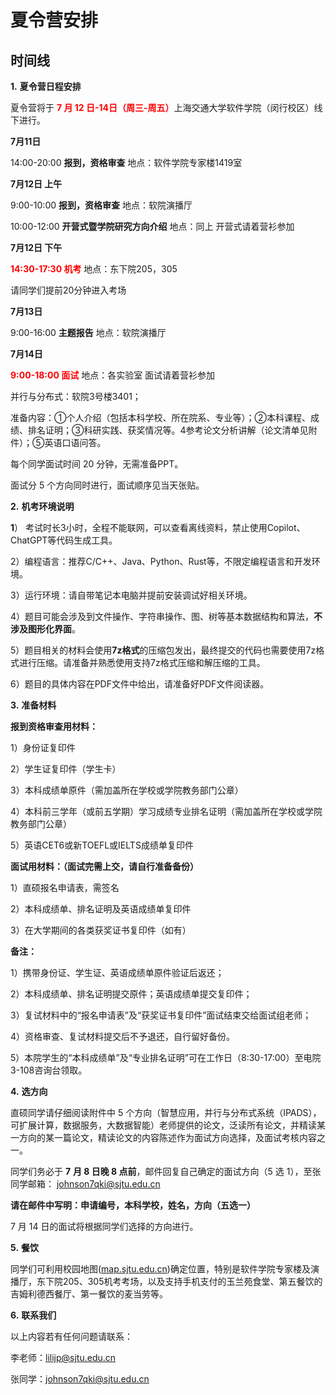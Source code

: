 # 夏令营安排



## 时间线

**1.** **夏令营日程安排**

夏令营将于<font color='red'> **7 月 12 日-14日（周三-周五）**</font>上海交通大学软件学院（闵行校区）线下进行。

**7月11日**

14:00-20:00 **报到，资格审查** 地点：软件学院专家楼1419室

**7月12日 上午**

9:00-10:00 **报到，资格审查** 地点：软院演播厅

10:00-12:00 **开营式暨学院研究方向介绍** 地点：同上 开营式请着营衫参加

**7月12日 下午**

<font color='red'>**14:30-17:30 机考**</font> 地点：东下院205，305

请同学们提前20分钟进入考场

**7月13日**

9:00-16:00 **主题报告** 地点：软院演播厅

**7月14日**

<font color='red'>**9:00-18:00 面试**</font> 地点：各实验室 面试请着营衫参加

并行与分布式：软院3号楼3401；

准备内容：①个人介绍（包括本科学校、所在院系、专业等）；②本科课程、成绩、排名证明；③科研实践、获奖情况等。4参考论文分析讲解（论文清单见附件）；⑤英语口语问答。

每个同学面试时间 20 分钟，无需准备PPT。

面试分 5 个方向同时进行，面试顺序见当天张贴。

 

**2.** **机考环境说明**

**1**） 考试时长3小时，全程不能联网，可以查看离线资料，禁止使用Copilot、ChatGPT等代码生成工具。

2）编程语言：推荐C/C++、Java、Python、Rust等，不限定编程语言和开发环境。

3）运行环境：请自带笔记本电脑并提前安装调试好相关环境。

4）题目可能会涉及到文件操作、字符串操作、图、树等基本数据结构和算法，**不涉及图形化界面**。

5）题目相关的材料会使用**7z格式**的压缩包发出，最终提交的代码也需要使用7z格式进行压缩。请准备并熟悉使用支持7z格式压缩和解压缩的工具。

6）题目的具体内容在PDF文件中给出，请准备好PDF文件阅读器。

 

**3.** **准备材料**

**报到资格审查用材料：**

1）身份证复印件

2）学生证复印件（学生卡）

3）本科成绩单原件（需加盖所在学校或学院教务部门公章）

4）本科前三学年（或前五学期）学习成绩专业排名证明（需加盖所在学校或学院教务部门公章）

5）英语CET6或新TOEFL或IELTS成绩单复印件

 

**面试用材料：（面试完需上交，请自行准备备份）**

1）直硕报名申请表，需签名

2）本科成绩单、排名证明及英语成绩单复印件

3）在大学期间的各类获奖证书复印件（如有）

 

**备注：**

1）携带身份证、学生证、英语成绩单原件验证后返还；

2）本科成绩单、排名证明提交原件；英语成绩单提交复印件；

3）复试材料中的“报名申请表”及“获奖证书复印件”面试结束交给面试组老师；

4）资格审查、复试材料提交后不予退还，自行留好备份。

5）本院学生的“本科成绩单”及“专业排名证明”可在工作日（8:30-17:00）至电院3-108咨询台领取。



**4.** **选方向**

直硕同学请仔细阅读附件中 5 个方向（智慧应用，并行与分布式系统（IPADS），可扩展计算，数据服务，大数据智能）老师提供的论文，泛读所有论文，并精读某一方向的某一篇论文，精读论文的内容陈述作为面试方向选择，及面试考核内容之一。

同学们务必于 **7** **月 8 日晚 8 点前**，邮件回复自己确定的面试方向（5 选 1），至张同学邮箱： [johnson7qki@sjtu.edu.cn](http://johnson7qki@sjtu.edu.cn/)

**请在邮件中写明：申请编号，本科学校，姓名，方向（五选一）**

 7 月 14 日的面试将根据同学们选择的方向进行。

**5.** **餐饮**

同学们可利用校园地图([map.sjtu.edu.cn](https://mail.sjtu.edu.cn/zimbra/map.sjtu.edu.cn))确定位置，特别是软件学院专家楼及演播厅，东下院205、305机考考场，以及支持手机支付的玉兰苑食堂、第五餐饮的吉姆利德西餐厅、第一餐饮的麦当劳等。

 

**6.** **联系我们**

以上内容若有任何问题请联系：

李老师：[lilijp@sjtu.edu.cn](mailto:lilijp@sjtu.edu.cn)

张同学：[johnson7qki@sjtu.edu.cn](http://johnson7qki@sjtu.edu.cn/)

